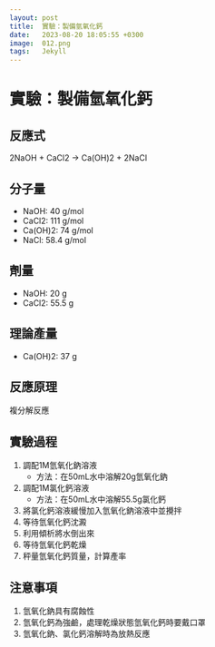 ```yaml
---
layout: post
title:  實驗：製備氫氧化鈣
date:   2023-08-20 18:05:55 +0300
image:  012.png
tags:   Jekyll
---
```

# 實驗：製備氫氧化鈣

## 反應式
2NaOH + CaCl2 → Ca(OH)2 + 2NaCl

## 分子量
- NaOH: 40 g/mol
- CaCl2: 111 g/mol
- Ca(OH)2: 74 g/mol
- NaCl: 58.4 g/mol

## 劑量
- NaOH: 20 g
- CaCl2: 55.5 g

## 理論產量
- Ca(OH)2: 37 g

## 反應原理
複分解反應

## 實驗過程
1. 調配1M氫氧化鈉溶液
   - 方法：在50mL水中溶解20g氫氧化鈉
2. 調配1M氯化鈣溶液
   - 方法：在50mL水中溶解55.5g氯化鈣
3. 將氯化鈣溶液緩慢加入氫氧化鈉溶液中並攪拌
4. 等待氫氧化鈣沈澱
5. 利用傾析將水倒出來
6. 等待氫氧化鈣乾燥
7. 秤量氫氧化鈣質量，計算產率

## 注意事項
1. 氫氧化鈉具有腐蝕性
2. 氫氧化鈣為強鹼，處理乾燥狀態氫氧化鈣時要戴口罩
3. 氫氧化鈉、氯化鈣溶解時為放熱反應
